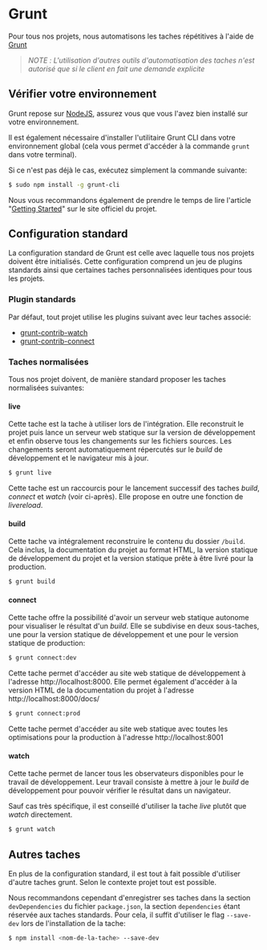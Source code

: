 Grunt
================================================================================

Pour tous nos projets, nous automatisons les taches répétitives à l'aide de
[Grunt](http://gruntjs.com/)

> *NOTE :* _L'utilisation d'autres outils d'automatisation des taches n'est
  autorisé que si le client en fait une demande explicite_


Vérifier votre environnement
--------------------------------------------------------------------------------

Grunt repose sur [NodeJS](http://nodejs.org/), assurez vous que vous l'avez bien
installé sur votre environnement.

Il est également nécessaire d'installer l'utilitaire Grunt CLI dans votre
environnement global (cela vous permet d'accéder à la commande `grunt` dans
votre terminal).

Si ce n'est pas déjà le cas, exécutez simplement la commande suivante:

```bash
$ sudo npm install -g grunt-cli
```

Nous vous recommandons également de prendre le temps de lire l'article
"[Getting Started](http://gruntjs.com/getting-started)" sur le site officiel du
projet.


Configuration standard
--------------------------------------------------------------------------------

La configuration standard de Grunt est celle avec laquelle tous nos projets
doivent être initialisés. Cette configuration comprend un jeu de plugins
standards ainsi que certaines taches personnalisées identiques pour tous les
projets.


### Plugin standards
Par défaut, tout projet utilise les plugins suivant avec leur taches associé:

* [grunt-contrib-watch](https://github.com/gruntjs/grunt-contrib-watch)
* [grunt-contrib-connect](https://github.com/gruntjs/grunt-contrib-connect)


### Taches normalisées
Tous nos projet doivent, de manière standard proposer les taches normalisées
suivantes:

#### live
Cette tache est la tache à utiliser lors de l'intégration. Elle reconstruit le
projet puis lance un serveur web statique sur la version de développement et
enfin observe tous les changements sur les fichiers sources. Les changements
seront automatiquement répercutés sur le _build_ de développement et le
navigateur mis à jour.

```bash
$ grunt live
```

Cette tache est un raccourcis pour le lancement successif des taches _build_,
_connect_ et _watch_ (voir ci-après). Elle propose en outre une fonction de
_livereload_.

#### build
Cette tache va intégralement reconstruire le contenu du dossier `/build`.
Cela inclus, la documentation du projet au format HTML, la version statique de
développement du projet et la version statique prête à être livré pour la
production.

```bash
$ grunt build
```

#### connect
Cette tache offre la possibilité d'avoir un serveur web statique autonome pour
visualiser le résultat d'un _build_. Elle se subdivise en deux sous-taches, une
pour la version statique de développement et une pour le version statique de
production:

```bash
$ grunt connect:dev
```

Cette tache permet d'accéder au site web statique de développement à l'adresse
http://localhost:8000. Elle permet également d'accéder à la version HTML de la
documentation du projet à l'adresse http://localhost:8000/docs/

```bash
$ grunt connect:prod
```

Cette tache permet d'accéder au site web statique avec toutes les optimisations
pour la production à l'adresse http://localhost:8001

#### watch
Cette tache permet de lancer tous les observateurs disponibles pour le travail
de développement. Leur travail consiste à mettre à jour le _build_ de
développement pour pouvoir vérifier le résultat dans un navigateur.

Sauf cas très spécifique, il est conseillé d'utiliser la tache _live_ plutôt que
_watch_ directement.

```bash
$ grunt watch
```


Autres taches
--------------------------------------------------------------------------------

En plus de la configuration standard, il est tout à fait possible d'utiliser
d'autre taches grunt. Selon le contexte projet tout est possible.

Nous recommandons cependant d'enregistrer ses taches dans la section
`devDependencies` du fichier `package.json`, la section `dependencies` étant
réservée aux taches standards. Pour cela, il suffit d'utiliser le flag
`--save-dev` lors de l'installation de la tache:

```bash
$ npm install <nom-de-la-tache> --save-dev
```